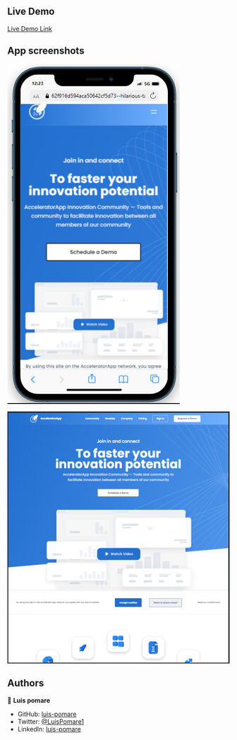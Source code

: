 ## Live Demo

[Live Demo Link](https://62f916d594aca50642cf5d73--hilarious-taiyaki-94672c.netlify.app/)

## App screenshots

[<img src="./screenshots/mobile.png">](https://62f916d594aca50642cf5d73--hilarious-taiyaki-94672c.netlify.app/)

[<img src="./screenshots/desktop.png">](https://62f916d594aca50642cf5d73--hilarious-taiyaki-94672c.netlify.app/)

## Authors

👤 **Luis pomare**

- GitHub: [luis-pomare](https://github.com/luis-pomare)
- Twitter: [@LuisPomare1](https://twitter.com/LuisPomare1)
- LinkedIn: [luis-pomare](https://www.linkedin.com/in/luis-pomare/)
